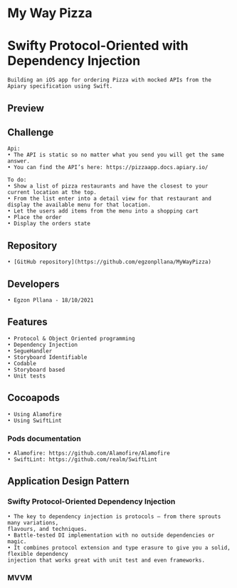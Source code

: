 # My Way Pizza #

# Swifty Protocol-Oriented with Dependency Injection #
    Building an iOS app for ordering Pizza with mocked APIs from the Apiary specification using Swift. 
    
## Preview ##


## Challenge ##
    Api:
    • The API is static so no matter what you send you will get the same answer.   
    • You can find the API’s here: https://pizzaapp.docs.apiary.io/
    
    To do:
    • Show a list of pizza restaurants and have the closest to your current location at the top.
    • From the list enter into a detail view for that restaurant and display the available menu for that location.
    • Let the users add items from the menu into a shopping cart 
    • Place the order
    • Display the orders state
    
## Repository ##

    • [GitHub repository](https://github.com/egzonpllana/MyWayPizza)

## Developers ##

    • Egzon Pllana - 18/10/2021
    
## Features ##

    • Protocol & Object Oriented programming
    • Dependency Injection
    • SegueHandler
    • Storyboard Identifiable
    • Codable
    • Storyboard based
    • Unit tests

## Cocoapods ##

    • Using Alamofire
    • Using SwiftLint

### Pods documentation ###

    • Alamofire: https://github.com/Alamofire/Alamofire
    • SwiftLint: https://github.com/realm/SwiftLint

## Application Design Pattern ##

### Swifty Protocol-Oriented Dependency Injection ###

    • The key to dependency injection is protocols – from there sprouts many variations,
    flavours, and techniques.
    • Battle-tested DI implementation with no outside dependencies or magic. 
    • It combines protocol extension and type erasure to give you a solid, flexible dependency
    injection that works great with unit test and even frameworks.
    
### MVVM ###
